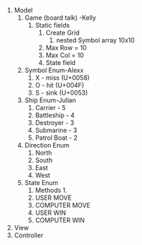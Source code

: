 1. Model
   1. Game (board talk) -Kelly
      1. Static fields 
         1. Create Grid
            1. nested Symbol array 10x10
         2. Max Row = 10
         3. Max Col = 10
         4. State field
   2. Symbol Enum-Alexx
      1. X - miss (U+0058)
      2. O - hit (U+004F)
      3. S - sink (U+0053)
   3. Ship Enum-Julian
      1. Carrier - 5
      2. Battleship - 4
      3. Destroyer - 3
      4. Submarine - 3
      5. Patrol Boat - 2
   4. Direction Enum
      1. North
      2. South
      3. East
      4. West
   5. State Enum
      1. Methods
         1. 
      2. USER MOVE
      3. COMPUTER MOVE
      4. USER WIN
      5. COMPUTER WIN
2. View
3. Controller

